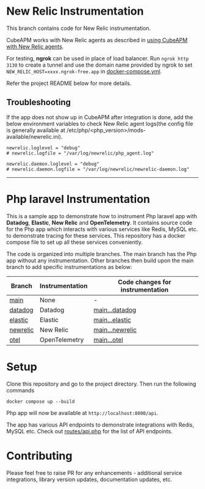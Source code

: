 # New Relic Instrumentation

This branch contains code for New Relic instrumentation.

CubeAPM works with New Relic agents as described in [using CubeAPM with New Relic agents](https://docs.cubeapm.com/instrumentation#using-cubeapm-with-new-relic-agents).

For testing, **ngrok** can be used in place of load balancer. Run `ngrok http 3130` to create a tunnel and use the domain name provided by ngrok to set `NEW_RELIC_HOST=xxxx.ngrok-free.app` in [docker-compose.yml](docker-compose.yml).

Refer the project README below for more details.

## Troubleshooting

If the app does not show up in CubeAPM after integration is done, add the below environment variables to check New Relic agent logs(the config file is generally available at /etc/php/<php_version>/mods-available/newrelic.ini).

```shell
newrelic.loglevel = "debug"
# newrelic.logfile = "/var/log/newrelic/php_agent.log"

newrelic.daemon.loglevel = "debug"
# newrelic.daemon.logfile = "/var/log/newrelic/newrelic-daemon.log"

```

---

# Php laravel Instrumentation

This is a sample app to demonstrate how to instrument Php laravel app with **Datadog**, **Elastic**, **New Relic** and **OpenTelemetry**. It contains source code for the Php app which interacts with various services like Redis, MySQL etc. to demonstrate tracing for these services. This repository has a docker compose file to set up all these services conveniently.

The code is organized into multiple branches. The main branch has the Php app without any instrumentation. Other branches then build upon the main branch to add specific instrumentations as below:

| Branch                                                                                         | Instrumentation | Code changes for instrumentation                                                                                |
| ---------------------------------------------------------------------------------------------- | --------------- | --------------------------------------------------------------------------------------------------------------- |
| [main](https://github.com/cubeapm/sample_app_php_laravel/tree/main)         | None            | -                                                                                                               |
| [datadog](https://github.com/cubeapm/sample_app_php_laravel/tree/datadog) | Datadog       | [main...datadog](https://github.com/cubeapm/sample_app_php_laravel/compare/main...datadog) |
| [elastic](https://github.com/cubeapm/sample_app_php_laravel/tree/elastic)         | Elastic   | [main...elastic](https://github.com/cubeapm/sample_app_php_laravel/compare/main...elastic)         |
| [newrelic](https://github.com/cubeapm/sample_app_php_laravel/tree/newrelic) | New Relic       | [main...newrelic](https://github.com/cubeapm/sample_app_php_laravel/compare/main...newrelic) |
| [otel](https://github.com/cubeapm/sample_app_php_laravel/tree/otel)         | OpenTelemetry   | [main...otel](https://github.com/cubeapm/sample_app_php_laravel/compare/main...otel)         |

# Setup

Clone this repository and go to the project directory. Then run the following commands

```
docker compose up --build
```

Php app will now be available at `http://localhost:8000/api`.

The app has various API endpoints to demonstrate integrations with Redis, MySQL etc. Check out [routes/api.php](routes/api.php) for the list of API endpoints.

# Contributing

Please feel free to raise PR for any enhancements - additional service integrations, library version updates, documentation updates, etc.